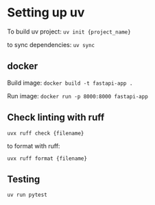 # Setting up uv

To build uv project: `uv init {project_name}`

to sync dependencies: `uv sync`

## docker

Build image:
`docker build -t fastapi-app .`

Run image:
`docker run -p 8000:8000 fastapi-app`

## Check linting with ruff

`uvx ruff check {filename}`

to format with ruff:

`uvx ruff format {filename}`

## Testing

`uv run pytest`

